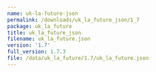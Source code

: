 ```yaml
---
name: uk-la-future-json
permalink: /downloads/uk_la_future_json/1_7
package: uk_la_future
title: uk_la_future_json
filename: uk_la_future.json
version: '1.7'
full_version: 1.7.3
file: /data/uk_la_future/1.7/uk_la_future.json
---
```

